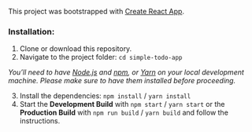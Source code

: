 This project was bootstrapped with [Create React App](https://github.com/facebookincubator/create-react-app).

### Installation:
1.  Clone or download this repository.
2.  Navigate to the project folder: `cd simple-todo-app`

*You’ll need to have [Node.js](https://nodejs.org/en/download/) and
 [npm](https://www.npmjs.com/get-npm), or [Yarn](https://yarnpkg.com/en/) on your local
 development machine.
 Please make sure to have them installed before proceeding.*

3.  Install the dependencies: `npm install` / `yarn install`
4.  Start the **Development Build** with `npm start` / `yarn start` or the
  **Production Build** with `npm run build` / `yarn build` and follow the instructions.
